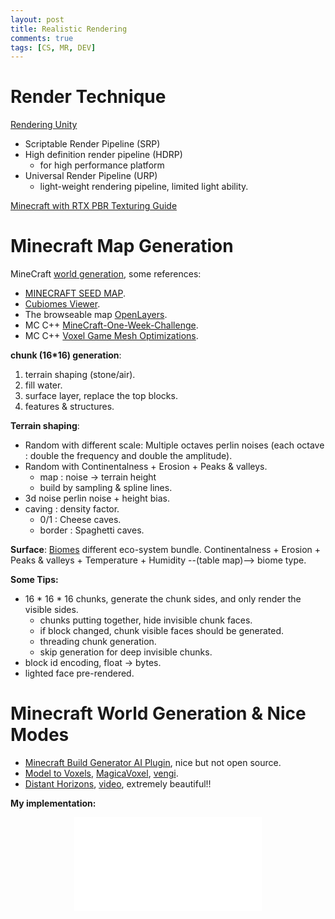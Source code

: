 ```yaml
---
layout: post
title: Realistic Rendering
comments: true
tags: [CS, MR, DEV]
---
```


# Render Technique

[Rendering Unity](https://portal.productboard.com/unity/1-unity-platform-rendering-visual-effects/tabs/3-universal-pipeline)
* Scriptable Render Pipeline (SRP)
* High definition render pipeline (HDRP)
  * for high performance platform
* Universal Render Pipeline (URP)
  * light-weight rendering pipeline, limited light ability.

[Minecraft with RTX PBR Texturing Guide](https://www.nvidia.com/en-us/geforce/guides/minecraft-rtx-texturing-guide/)

# Minecraft Map Generation

MineCraft [world generation](https://minecraft.wiki/w/World_generation), some references:
* [MINECRAFT SEED MAP](https://mcseedmap.net/).
* [Cubiomes Viewer](https://github.com/Cubitect/cubiomes-viewer).
* The browseable map [OpenLayers](https://openlayers.org/).
* MC C++ [MineCraft-One-Week-Challenge](https://github.com/Hopson97/MineCraft-One-Week-Challenge).
* MC C++ [Voxel Game Mesh Optimizations](https://www.youtube.com/watch?v=VQuN1RMEr1c&list=PLMZ_9w2XRxiYzEuz4klbm8ZR7BfjueoN2&index=9).

**chunk (16*16) generation**:
1. terrain shaping (stone/air).
2. fill water.
3. surface layer, replace the top blocks.
4. features & structures.

**Terrain shaping**:
* Random with different scale: Multiple octaves perlin noises (each octave : double the frequency and double the amplitude).
* Random with Continentalness + Erosion + Peaks & valleys.
  * map : noise -> terrain height
  * build by sampling & spline lines.
* 3d noise perlin noise + height bias.
* caving : density factor.
  * 0/1 : Cheese caves.
  * border : Spaghetti caves.

**Surface**: [Biomes](https://minecraft.wiki/w/Biome) different eco-system bundle. Continentalness + Erosion + Peaks & valleys + Temperature + Humidity --(table map)--> biome type.


**Some Tips:**

* 16 * 16 * 16 chunks, generate the chunk sides, and only render the visible sides.
  * chunks putting together, hide invisible chunk faces.
  * if block changed, chunk visible faces should be generated.
  * threading chunk generation.
  * skip generation for deep invisible chunks.
* block id encoding, float -> bytes.
* lighted face pre-rendered.

# Minecraft World Generation & Nice Modes

* [Minecraft Build Generator AI Plugin](https://www.youtube.com/watch?v=B9rkEeWvkSQ), nice but not open source.
* [Model to Voxels](https://drububu.com/miscellaneous/voxelizer/?out=sch), [MagicaVoxel](https://github.com/ephtracy/voxel-model), [vengi](https://github.com/vengi-voxel/vengi).
* [Distant Horizons](https://gitlab.com/jeseibel/distant-horizons), [video](https://www.youtube.com/watch?v=3ka75E2BZ48), extremely beautiful!!


**My implementation:**

<div align="center">
<iframe src="//player.bilibili.com/player.html?aid=1705747518&bvid=BV1XT421e7KB&cid=1581361304&p=1" scrolling="no" border="0" frameborder="no" framespacing="0" allowfullscreen="true"></iframe>
</div>
